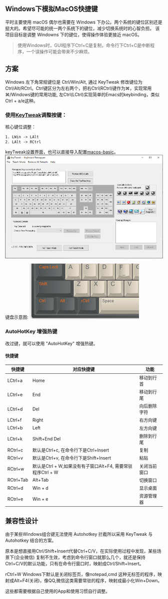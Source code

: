 ## Windows下模拟MacOS快捷键

平时主要使用 macOS 偶尔也需要在 Windows 下办公。两个系统的键位区别还是挺大的。希望尽可能的统一两个系统下的键位，减少切换系统时的心智负担。 该项目目标是调整 Windowns 下的键位，使得操作体验更接近 macOS。

> 使用Windows时，GUI程序下Ctrl+C是复制，命令行下Ctrl+C是中断程序，一个误操作可能会带来不少麻烦。

## 方案
Windows 左下角常规键位是 Ctrl/Win/Alt, 通过 KeyTweak 修改键位为 Ctrl/Alt/RCtrl。Ctrl键区分为左右两个，把右Ctrl(RCtrl)键作为⌘，实现常用⌘/Windows键的常用功能, 左Ctrl(LCtrl)实现简单的Emacs的keybinding，类似Ctrl + a/e这种。

### 使用[KeyTweak](dist/KeyTweak.exe)调整按键：

核心键位调整：
    
    1. LWin -> LAlt
    2. LAlt -> RCtrl	

keyTweak设置界面，也可以直接导入配置[macos-basic](dist/macos-basic.ktw)。
![keyTweak](./image/keytweak.png)

键盘示意图:
![after](./image/basic-keyboard.png)

### AutoHotKey 增强热键

改过键，就可以使用 "AutoHotKey" 增强热键。
#### 快捷键

|  快捷键 | 对应快捷键 | 功能  |
|---|---|---|
| LCtrl+a | Home | 移动到行首 |
| LCtrl+e | End | 移动到行尾 |
| LCtrl+d | Del | 向后删除字符 |
| LCtrl+f | Right | 右方向键 |
| LCtrl+b | Left | 左方向键 |
| LCtrl+k | Shift+End Del | 删除到行尾 |
| RCtrl+c | 默认是Ctrl+c, 在命令行下是Ctrl+Insert | 复制 |
| RCtrl+v | 默认是Ctrl+v, 在命令行下是Shift+Insert | 粘贴 |
| RCtrl+w | 默认是Ctrl + W,如果没有有子窗口Alt+F4, 需要常驻程序Ctrl + W | 关闭当前窗口 |
| RCtrl+Tab | Alt+Tab | 切换窗口 |
| RCtrl+d | Win + d | 显示桌面 |
| RCtrl+e | Win + e | 资源管理器 |


## 兼容性设计
由于某些Windows组合键无法使用 Autohotkey 拦截所以采用 KeyTweak 与 Autohotkey 结合的方案。

原本是想直接用Ctrl/Shift+Insert代替Ctrl+C/V，在实际使用过程中发现，某些场景下(企业微信) 复制不生效，考虑到命令行窗口就那么几个，就还是保持Ctrl+C/V的默认功能，只有在命令行窗口时，映射成Ctrl/Shift+Insert。

rCtrl+W	Windows下默认是关闭标签页，像notepad,cmd 这种无标签的程序，映射成Alt+F4(关闭)，像QQ,微信这类需要常驻的程序，映射成最小化Win+Down。

这些都需要根据自己使用的App和使用习惯自行调整。